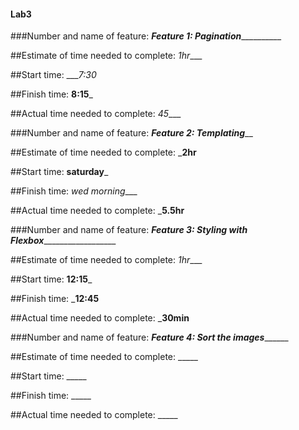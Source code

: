 #### Lab3



###Number and name of feature: ___________Feature 1: Pagination_____________________

##Estimate of time needed to complete: _1hr____

##Start time: ____7:30_

##Finish time: __8:15___

##Actual time needed to complete: _45____



###Number and name of feature: _______________Feature 2: Templating_________________

##Estimate of time needed to complete: ___2hr__

##Start time: __saturday___

##Finish time: _wed morning____

##Actual time needed to complete: ___5.5hr__



###Number and name of feature: _______Feature 3: Styling with Flexbox_________________________

##Estimate of time needed to complete: _1hr____

##Start time: __12:15___

##Finish time: ___12:45__

##Actual time needed to complete: ___30min__



###Number and name of feature: _____________Feature 4: Sort the images___________________

##Estimate of time needed to complete: _____

##Start time: _____

##Finish time: _____

##Actual time needed to complete: _____
